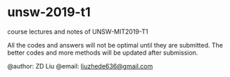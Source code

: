 # unsw-2019-t1
course lectures and notes of UNSW-MIT2019-T1

All the codes and answers will not be optimal until they are submitted. The better codes and more methods  will be updated after submission.


@author: ZD Liu
@email: liuzhede636@gmail.com
